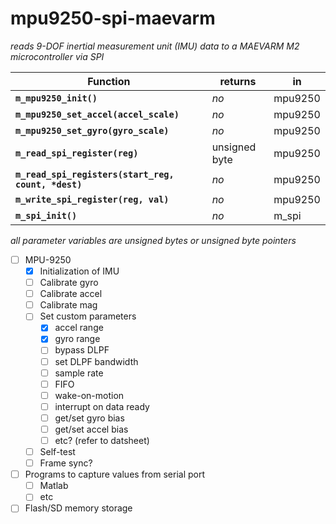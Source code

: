 # mpu9250-spi-maevarm
_reads 9-DOF inertial measurement unit (IMU) data to a MAEVARM M2 microcontroller via SPI_

Function | returns | in
-------- | ------- | --
**`m_mpu9250_init()`** | _no_ | mpu9250
**`m_mpu9250_set_accel(accel_scale)`** | _no_ | mpu9250
**`m_mpu9250_set_gyro(gyro_scale)`** | _no_ | mpu9250
**`m_read_spi_register(reg)`** | unsigned byte | mpu9250
**`m_read_spi_registers(start_reg, count, *dest)`** | _no_ | mpu9250
**`m_write_spi_register(reg, val)`** | _no_ | mpu9250
**`m_spi_init()`** | _no_ | m_spi

_all parameter variables are unsigned bytes or unsigned byte pointers_

- [ ] MPU-9250
  - [x] Initialization of IMU
  - [ ] Calibrate gyro
  - [ ] Calibrate accel
  - [ ] Calibrate mag
  - [ ] Set custom parameters
    - [x] accel range
    - [x] gyro range
    - [ ] bypass DLPF
    - [ ] set DLPF bandwidth
    - [ ] sample rate
    - [ ] FIFO
    - [ ] wake-on-motion
    - [ ] interrupt on data ready
    - [ ] get/set gyro bias
    - [ ] get/set accel bias
    - [ ] etc? (refer to datsheet)
  - [ ] Self-test
  - [ ] Frame sync?
- [ ] Programs to capture values from serial port
  - [ ] Matlab
  - [ ] etc
- [ ] Flash/SD memory storage
